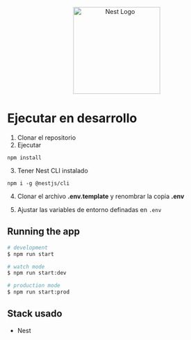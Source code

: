 <p align="center">
  <a href="http://nestjs.com/" target="blank"><img src="https://nestjs.com/img/logo-small.svg" width="200" alt="Nest Logo" /></a>
</p>

# Ejecutar en desarrollo

1. Clonar el repositorio
2. Ejecutar

```
npm install
```

3. Tener Nest CLI instalado

```
npm i -g @nestjs/cli
```

4. Clonar el archivo **.env.template** y renombrar la copia **.env**

5. Ajustar las variables de entorno definadas en `.env`

## Running the app

```bash
# development
$ npm run start

# watch mode
$ npm run start:dev

# production mode
$ npm run start:prod
```

## Stack usado

- Nest

